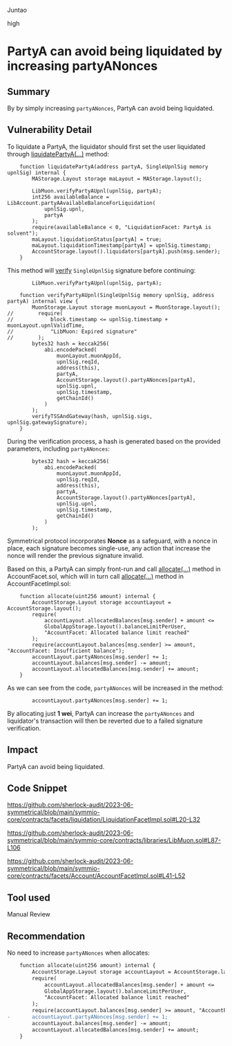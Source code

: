Juntao

high

# PartyA can avoid being liquidated by increasing partyANonces

## Summary

By by simply increasing `partyANonces`, PartyA can avoid being liquidated.

## Vulnerability Detail

To liquidate a PartyA, the liquidator should first set the user liquidated through [liquidatePartyA(...)](https://github.com/sherlock-audit/2023-06-symmetrical/blob/main/symmio-core/contracts/facets/liquidation/LiquidationFacetImpl.sol#L20-L32) method:
```solidity
    function liquidatePartyA(address partyA, SingleUpnlSig memory upnlSig) internal {
        MAStorage.Layout storage maLayout = MAStorage.layout();

        LibMuon.verifyPartyAUpnl(upnlSig, partyA);
        int256 availableBalance = LibAccount.partyAAvailableBalanceForLiquidation(
            upnlSig.upnl,
            partyA
        );
        require(availableBalance < 0, "LiquidationFacet: PartyA is solvent");
        maLayout.liquidationStatus[partyA] = true;
        maLayout.liquidationTimestamp[partyA] = upnlSig.timestamp;
        AccountStorage.layout().liquidators[partyA].push(msg.sender);
    }
```
This method will [verify](https://github.com/sherlock-audit/2023-06-symmetrical/blob/main/symmio-core/contracts/libraries/LibMuon.sol#L87-L106) `SingleUpnlSig` signature before continuing:
```solidity
        LibMuon.verifyPartyAUpnl(upnlSig, partyA);
```
```solidity
    function verifyPartyAUpnl(SingleUpnlSig memory upnlSig, address partyA) internal view {
        MuonStorage.Layout storage muonLayout = MuonStorage.layout();
//        require(
//            block.timestamp <= upnlSig.timestamp + muonLayout.upnlValidTime,
//            "LibMuon: Expired signature"
//        );
        bytes32 hash = keccak256(
            abi.encodePacked(
                muonLayout.muonAppId,
                upnlSig.reqId,
                address(this),
                partyA,
                AccountStorage.layout().partyANonces[partyA],
                upnlSig.upnl,
                upnlSig.timestamp,
                getChainId()
            )
        );
        verifyTSSAndGateway(hash, upnlSig.sigs, upnlSig.gatewaySignature);
    }
```
During the verification process, a hash is generated based on the provided parameters, including `partyANonces`:
```solidity
        bytes32 hash = keccak256(
            abi.encodePacked(
                muonLayout.muonAppId,
                upnlSig.reqId,
                address(this),
                partyA,
                AccountStorage.layout().partyANonces[partyA],
                upnlSig.upnl,
                upnlSig.timestamp,
                getChainId()
            )
        );
```
Symmetrical protocol incorporates **Nonce** as a safeguard, with a nonce in place, each signature becomes single-use, any action that increase the nonce will render the previous signature invalid. 

Based on this, a PartyA can simply front-run and call [allocate(...)](https://github.com/sherlock-audit/2023-06-symmetrical/blob/main/symmio-core/contracts/facets/Account/AccountFacet.sol#L39-L44) method in AccountFacet.sol, which will in turn call [allocate(...)](https://github.com/sherlock-audit/2023-06-symmetrical/blob/main/symmio-core/contracts/facets/Account/AccountFacetImpl.sol#L41-L52) method in AccountFacetImpl.sol:
```solidity
    function allocate(uint256 amount) internal {
        AccountStorage.Layout storage accountLayout = AccountStorage.layout();
        require(
            accountLayout.allocatedBalances[msg.sender] + amount <=
            GlobalAppStorage.layout().balanceLimitPerUser,
            "AccountFacet: Allocated balance limit reached"
        );
        require(accountLayout.balances[msg.sender] >= amount, "AccountFacet: Insufficient balance");
        accountLayout.partyANonces[msg.sender] += 1;
        accountLayout.balances[msg.sender] -= amount;
        accountLayout.allocatedBalances[msg.sender] += amount;
    }
```
As we can see from the code, `partyANonces` will be increased in the method:
```solidity
        accountLayout.partyANonces[msg.sender] += 1;
``` 
By allocating just **1 wei**, PartyA can increase the `partyANonces` and liquidator's transaction will then be reverted due to a failed signature verification.

## Impact

PartyA can avoid being liquidated.

## Code Snippet

https://github.com/sherlock-audit/2023-06-symmetrical/blob/main/symmio-core/contracts/facets/liquidation/LiquidationFacetImpl.sol#L20-L32

https://github.com/sherlock-audit/2023-06-symmetrical/blob/main/symmio-core/contracts/libraries/LibMuon.sol#L87-L106

https://github.com/sherlock-audit/2023-06-symmetrical/blob/main/symmio-core/contracts/facets/Account/AccountFacetImpl.sol#L41-L52

## Tool used

Manual Review

## Recommendation

No need to increase `partyANonces` when allocates:
```diff
    function allocate(uint256 amount) internal {
        AccountStorage.Layout storage accountLayout = AccountStorage.layout();
        require(
            accountLayout.allocatedBalances[msg.sender] + amount <=
            GlobalAppStorage.layout().balanceLimitPerUser,
            "AccountFacet: Allocated balance limit reached"
        );
        require(accountLayout.balances[msg.sender] >= amount, "AccountFacet: Insufficient balance");
-       accountLayout.partyANonces[msg.sender] += 1;
        accountLayout.balances[msg.sender] -= amount;
        accountLayout.allocatedBalances[msg.sender] += amount;
    }
```